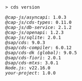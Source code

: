 <!-- this file is automatically generated and updated by a github action -->
<pre class="log">
> cds version

<em>@cap-js/asyncapi</em>: 1.0.3
<em>@cap-js/cds-types</em>: 0.11.0
<em>@cap-js/db-service</em>: 2.1.2
<em>@cap-js/openapi</em>: 1.2.3
<em>@cap-js/sqlite</em>: 2.0.1
<em>@sap/cds</em>: 9.0.3
<em>@sap/cds-compiler</em>: 6.0.12
<em>@sap/cds-dk (global)</em>: 9.0.5
<em>@sap/cds-fiori</em>: 2.0.1
<em>@sap/cds-mtxs</em>: 3.0.1
<em>Node.js</em>: v22.16.0
<em>your-project</em>: 1.0.0
</pre>
